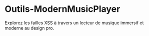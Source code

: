 # Outils-ModernMusicPlayer
Explorez les failles XSS à travers un lecteur de musique immersif et moderne au design pro.
